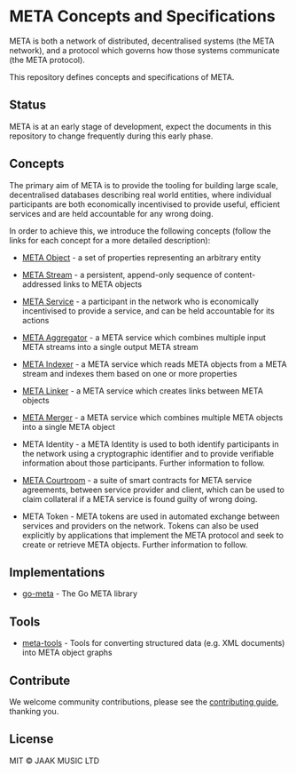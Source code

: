 # META Concepts and Specifications

META is both a network of distributed, decentralised systems (the META
network), and a protocol which governs how those systems communicate
(the META protocol).

This repository defines concepts and specifications of META.

## Status

META is at an early stage of development, expect the documents in
this repository to change frequently during this early phase.

## Concepts

The primary aim of META is to provide the tooling for building
large scale, decentralised databases describing real world entities, where
individual participants are both economically incentivised to provide useful,
efficient services and are held accountable for any wrong doing.

In order to achieve this, we introduce the following concepts (follow the links
for each concept for a more detailed description):

* [META Object](concepts/object.md) - a set of properties representing an
  arbitrary entity

* [META Stream](concepts/stream.md) - a persistent, append-only sequence of
  content-addressed links to META objects

* [META Service](concepts/service.md) - a participant in the network who is
  economically incentivised to provide a service, and can be held accountable
  for its actions

* [META Aggregator](concepts/aggregator.md) - a META service which combines
  multiple input META streams into a single output META stream

* [META Indexer](concepts/indexer.md) - a META service which reads META objects
  from a META stream and indexes them based on one or more properties

* [META Linker](concepts/linker.md) - a META service which creates links
  between META objects

* [META Merger](concepts/merger.md) - a META service which combines multiple
  META objects into a single META object

* META Identity - a META Identity is used to both identify
participants in the network using a cryptographic identifier and to provide verifiable
information about those participants. Further information to follow.

* [META Courtroom](concepts/courtroom.md) - a suite of smart contracts for META service
agreements, between service provider and client, which can be used to claim collateral
if a META service is found guilty of wrong doing.

* META Token - META tokens are used in automated exchange between services and providers
on the network. Tokens can also be used explicitly by applications that implement the
META protocol and seek to create or retrieve META objects. Further information to follow.


## Implementations

* [go-meta](https://github.com/meta-network/go-meta) - The Go META library

## Tools

* [meta-tools](https://github.com/meta-network/meta-tools) - Tools for
  converting structured data (e.g. XML documents) into META object graphs

## Contribute
We welcome community contributions, please see the [contributing guide](CONTRIBUTING.md), thanking you.

## License

MIT © JAAK MUSIC LTD

